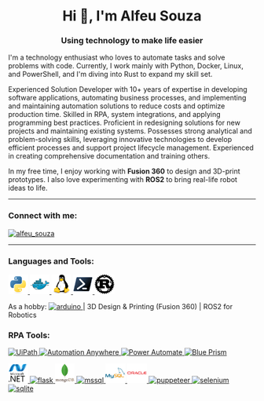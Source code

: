 <h1 align="center">Hi 👋, I'm Alfeu Souza</h1>
<h3 align="center">Using technology to make life easier</h3>

<p align="left">
  I'm a technology enthusiast who loves to automate tasks and solve problems with code. Currently, I work mainly with Python, Docker, Linux, and PowerShell, and I'm diving into Rust to expand my skill set.
</p>

<p align="left">
  Experienced Solution Developer with 10+ years of expertise in developing software 
  applications, automating business processes, and implementing and maintaining 
  automation solutions to reduce costs and optimize production time. Skilled in RPA, 
  system integrations, and applying programming best practices. Proficient in 
  redesigning solutions for new projects and maintaining existing systems. Possesses 
  strong analytical and problem-solving skills, leveraging innovative technologies to 
  develop efficient processes and support project lifecycle management. Experienced 
  in creating comprehensive documentation and training others.
</p>

<p align="left">
  In my free time, I enjoy working with <strong>Fusion 360</strong> to design and 
  3D-print prototypes. I also love experimenting with <strong>ROS2</strong> to bring 
  real-life robot ideas to life.
</p>

---

<h3 align="left">Connect with me:</h3>
<p align="left">
  <a href="https://linkedin.com/in/alfeu_souza" target="_blank">
    <img align="center" 
         src="https://raw.githubusercontent.com/rahuldkjain/github-profile-readme-generator/master/src/images/icons/Social/linked-in-alt.svg" 
         alt="alfeu_souza" 
         height="30" 
         width="40" />
  </a>
</p>

---

<h3 align="left">Languages and Tools:</h3>
<p align="left">
  <!-- Main Tech Stack -->
  <!-- Python -->
  <a href="https://www.python.org" target="_blank" rel="noreferrer">
    <img src="https://raw.githubusercontent.com/devicons/devicon/master/icons/python/python-original.svg" 
         alt="python" 
         width="40" 
         height="40"/>
  </a>
  <!-- Docker -->
  <a href="https://www.docker.com/" target="_blank" rel="noreferrer">
    <img src="https://raw.githubusercontent.com/devicons/devicon/master/icons/docker/docker-original.svg"
         alt="docker" 
         width="40" 
         height="40"/>
  </a>
  <!-- Linux -->
  <a href="https://www.linux.org/" target="_blank" rel="noreferrer">
    <img src="https://raw.githubusercontent.com/devicons/devicon/master/icons/linux/linux-original.svg"
         alt="linux" 
         width="40" 
         height="40"/>
  </a>
  <!-- PowerShell -->
  <a href="https://docs.microsoft.com/en-us/powershell/" target="_blank" rel="noreferrer">
    <img src="https://raw.githubusercontent.com/devicons/devicon/master/icons/powershell/powershell-original.svg"
         alt="powershell" 
         width="40" 
         height="40"/>
  </a>
  <!-- Rust -->
  <a href="https://www.rust-lang.org" target="_blank" rel="noreferrer">
    <img src="https://raw.githubusercontent.com/devicons/devicon/master/icons/rust/rust-plain.svg"
         alt="rust" 
         width="40" 
         height="40"/>
  </a>
</p>

<p align="left">
  <span>As a hobby: </span>
  <a href="https://www.arduino.cc/" target="_blank" rel="noreferrer">
    <img src="https://cdn.worldvectorlogo.com/logos/arduino-1.svg" 
         alt="arduino" 
         width="40" 
         height="40"/>
  </a>
  <span> | 3D Design & Printing (Fusion 360) | ROS2 for Robotics </span>
</p>

<h3 align="left">RPA Tools:</h3>
<p align="left">
  <!-- UiPath -->
  <a href="https://www.uipath.com/" target="_blank" rel="noreferrer">
    <img src="https://cdn.uipath.com/hubfs/logos/UiPath-Vertical-Color.svg" 
         alt="UiPath" 
         width="40" 
         height="40"/>
  </a>
  <!-- Automation Anywhere -->
  <a href="https://www.automationanywhere.com/" target="_blank" rel="noreferrer">
    <img src="https://www.automationanywhere.com/sites/default/files/2022-02/A%20logo%20only.png" 
         alt="Automation Anywhere" 
         width="40" 
         height="40"/>
  </a>
  <!-- Power Automate -->
  <a href="https://powerautomate.microsoft.com/" target="_blank" rel="noreferrer">
    <img src="https://upload.wikimedia.org/wikipedia/commons/4/40/Power_Automate_logo.svg" 
         alt="Power Automate" 
         width="40" 
         height="40"/>
  </a>
  <!-- Blue Prism -->
  <a href="https://www.blueprism.com/" target="_blank" rel="noreferrer">
    <img src="https://upload.wikimedia.org/wikipedia/en/6/6a/Blue_Prism_logo_2018.png"
         alt="Blue Prism" 
         width="60" 
         height="40"/>
  </a>
</p>

<p align="left">
  <!-- Other Tools & Frameworks -->
  <a href="https://dotnet.microsoft.com/" target="_blank" rel="noreferrer">
    <img src="https://raw.githubusercontent.com/devicons/devicon/master/icons/dot-net/dot-net-original-wordmark.svg"
         alt="dotnet" 
         width="40" 
         height="40"/>
  </a>
  <a href="https://flask.palletsprojects.com/" target="_blank" rel="noreferrer">
    <img src="https://www.vectorlogo.zone/logos/pocoo_flask/pocoo_flask-icon.svg" 
         alt="flask" 
         width="40" 
         height="40"/>
  </a>
  <a href="https://www.mongodb.com/" target="_blank" rel="noreferrer">
    <img src="https://raw.githubusercontent.com/devicons/devicon/master/icons/mongodb/mongodb-original-wordmark.svg"
         alt="mongodb" 
         width="40" 
         height="40"/>
  </a>
  <a href="https://www.microsoft.com/en-us/sql-server" target="_blank" rel="noreferrer">
    <img src="https://www.svgrepo.com/show/303229/microsoft-sql-server-logo.svg"
         alt="mssql" 
         width="40" 
         height="40"/>
  </a>
  <a href="https://www.mysql.com/" target="_blank" rel="noreferrer">
    <img src="https://raw.githubusercontent.com/devicons/devicon/master/icons/mysql/mysql-original-wordmark.svg"
         alt="mysql" 
         width="40" 
         height="40"/>
  </a>
  <a href="https://www.oracle.com/" target="_blank" rel="noreferrer">
    <img src="https://raw.githubusercontent.com/devicons/devicon/master/icons/oracle/oracle-original.svg"
         alt="oracle" 
         width="40" 
         height="40"/>
  </a>
  <a href="https://github.com/puppeteer/puppeteer" target="_blank" rel="noreferrer">
    <img src="https://www.vectorlogo.zone/logos/pptrdev/pptrdev-official.svg"
         alt="puppeteer" 
         width="40" 
         height="40"/>
  </a>
  <a href="https://www.selenium.dev" target="_blank" rel="noreferrer">
    <img src="https://raw.githubusercontent.com/detain/svg-logos/780f25886640cef088af994181646db2f6b1a3f8/svg/selenium-logo.svg"
         alt="selenium" 
         width="40" 
         height="40"/>
  </a>
  <a href="https://www.sqlite.org/" target="_blank" rel="noreferrer">
    <img src="https://www.vectorlogo.zone/logos/sqlite/sqlite-icon.svg"
         alt="sqlite" 
         width="40" 
         height="40"/>
  </a>
</p>
